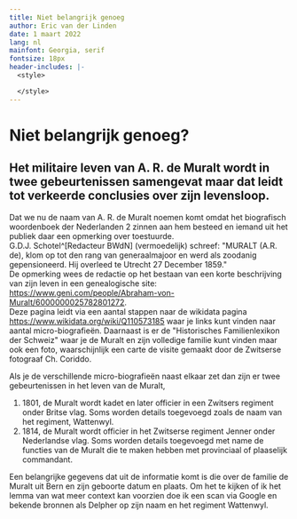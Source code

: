```yaml
---
title: Niet belangrijk genoeg
author: Eric van der Linden
date: 1 maart 2022
lang: nl
mainfont: Georgia, serif
fontsize: 18px
header-includes: |-
  <style>

  </style>
---
```


# Niet belangrijk genoeg?

## Het militaire leven van A. R. de Muralt wordt in twee gebeurtenissen samengevat maar dat leidt tot verkeerde conclusies over zijn levensloop.

Dat we nu de naam van A. R. de Muralt noemen komt omdat het biografisch woordenboek der Nederlanden 2 zinnen aan hem besteed en iemand uit het publiek daar een opmerking over toestuurde.  
G.D.J. Schotel^[Redacteur BWdN] (vermoedelijk) schreef: "MURALT (A.R. de), klom op tot den rang van generaalmajoor en werd als zoodanig gepensioneerd. Hij overleed te Utrecht 27 December 1859."  
De opmerking wees de redactie op het bestaan van een korte beschrijving van zijn leven in een genealogische site: <https://www.geni.com/people/Abraham-von-Muralt/6000000025782801272>.  
Deze pagina leidt via een aantal stappen naar de wikidata pagina <https://www.wikidata.org/wiki/Q110573185> waar je links kunt vinden naar aantal micro-biografieën. Daarnaast is er de "Historisches Familienlexikon der Schweiz" waar je de Muralt en zijn volledige familie kunt vinden maar ook een foto, waarschijnlijk een carte de visite gemaakt door de Zwitserse fotograaf Ch. Coriddo.

Als je de verschillende micro-biografieën naast elkaar zet dan zijn er twee gebeurtenissen in het leven van de Muralt,  
1. 1801, de Muralt wordt kadet en later officier in een Zwitsers regiment onder Britse vlag. Soms worden details toegevoegd zoals de naam van het regiment, Wattenwyl.
2. 1814, de Muralt wordt officier in het Zwitserse regiment Jenner onder Nederlandse vlag. Soms worden details toegevoegd met name de functies van de Muralt die te maken hebben met provinciaal of plaaselijk commandant.

Een belangrijke gegevens dat uit de informatie komt is die over de familie de Muralt uit Bern en zijn geboorte datum en plaats. Om het te kijken of ik het lemma van wat meer context kan voorzien doe ik een scan via Google en bekende bronnen als Delpher op zijn naam en het regiment Wattenwyl.


